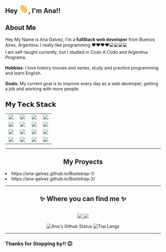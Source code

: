 ## Hey <img src="https://raw.githubusercontent.com/parth-27/parth-27/master/Hi.gif" width="30px">, I'm Ana!!


## About Me

Hey My Name is Ana Galvez, I'm a <strong>fullStack web developer</strong> from Buenos Aires, Argentina. I really like programming ❤❤❤❤💻💻💻💻<br>
I am self-taught currently, but I studied in Codo A Codo and Argentina Programa.<br><br>
<b>Hobbies</b>: I love history movies and series, study and practice programming and learn English.<br><br>
<b>Goals</b>: My current goal is to improve every day as a web developer, getting a job and working with more people.
## 𝗠𝘆 𝗧𝗲𝗰𝗸 𝗦𝘁𝗮𝗰𝗸
<table>
  <tbody>
    <tr valign="top">
      <td width="20%" align="center">
        <img height="48px" src="https://cdn.svgporn.com/logos/html-5.svg">
      </td>
      <td width="20%" align="center">
        <img height="48px" src="https://cdn.svgporn.com/logos/css-3.svg">
      </td>
      <td width="20%" align="center">
        <img height="48px" src="https://upload.wikimedia.org/wikipedia/commons/b/b2/Bootstrap_logo.svg">
      </td>
      <td width="20%" align="center">
        <img height="48px" src="https://cdn.svgporn.com/logos/javascript.svg">
      </td>
    </tr>
    <tr valign="top">
      <td width="20%" align="center">
        <img height="48px" src="https://cdn4.iconfinder.com/data/icons/logos-3/600/React.js_logo-512.png">
      </td>
      <td width="20%" align="center">
        <img height="48px" src="https://upload.wikimedia.org/wikipedia/commons/f/f1/Vitejs-logo.svg">
      </td>
      <td width="20%" align="center">
        <img height="48px" src="https://upload.wikimedia.org/wikipedia/commons/d/d9/Node.js_logo.svg">
      </td>
      <td width="20%" align="center">
        <img height="48px" src="https://upload.wikimedia.org/wikipedia/commons/d/db/Npm-logo.svg">
      </td>
      </tr>
      <tr valign="top">
      <td width="20%" align="center">
        <img height="48px" src="https://cdn.svgporn.com/logos/git-icon.svg">
      </td>
      <td width="20%" align="center">
        <img height="48px" src="https://upload.wikimedia.org/wikipedia/commons/4/48/Markdown-mark.svg">
      </td>
      <td width="20%" align="center">
        <img height="48px" src="https://cdn.svgporn.com/logos/visual-studio-code.svg">
      </td>
      <td width="20%" align="center">
        <img height="48px" src="https://upload.wikimedia.org/wikipedia/commons/8/87/Sql_data_base_with_logo.png">
      </td>
      </tr>
    <tr valign="top">
        <td width="20%" align="center">
        <img height="48px" src="https://banner2.cleanpng.com/20180614/bgj/kisspng-mysql-database-logo-node-js-computer-software-5b22000ca56d66.6622869915289548926776.jpg">
      </td>
       <td width="20%" align="center">
        <img height="48px" src="https://upload.wikimedia.org/wikipedia/commons/2/2f/PhpMyAdmin_logo_2010_hidef.svg">
      </td>
       <td width="20%" align="center">
        <img height="48px" src="https://img.freepik.com/premium-vector/modern-flat-design-json-file-icon-web-simple-style_599062-468.jpg?w=740">
      </td>
       <td width="20%" align="center">
        <img height="48px" src="https://media.dev.to/cdn-cgi/image/width=1000,height=420,fit=cover,gravity=auto,format=auto/https%3A%2F%2Fdev-to-uploads.s3.amazonaws.com%2Fuploads%2Farticles%2Fp8zmacb5c0qqoz7o3ioo.jpg">
      </td>
    </tr>
  </tbody>
</table>
<hr>
<h2 align="center">
My Proyects
</h2>

  <li>https://ana-galvez.github.io/Bootstrap-1/</li>
  <li>https://ana-galvez.github.io/Bootstrap-2/</li>

<hr>

<h2 align="center">
✨ Where you can find me ✨
</h2>
<p align="center">
  <br/>
  <a href="https://www.linkedin.com/in/ana-maria-galvez/" target="_blank">
    <img src="https://img.shields.io/badge/LinkedIn-%230077B5.svg?&style=flat-square&logo=linkedin&logoColor=white">
  </a>
  <a href="https://github.com/Ana-Galvez">
    <img src="https://img.shields.io/badge/Github-%230A0A0A.svg?&style=flat-square&logo=Github&logoColor=white">  
  </a>
</p>


<div align = "center">

![Ana's Github Status](https://github-readme-stats.vercel.app/api?username=Ana-Galvez&show_icons=true&title_color=3793c4&icon_color=ffbb00&text_color=ffffff&bg_color=000000)
![Top Langs](https://github-readme-stats.vercel.app/api/top-langs/?username=Ana-Galvez&layout=compact&theme=radical)
<hr>

</div>

<h3>Thanks for Stopping by!! 😊</h3>
